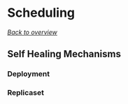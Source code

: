 # Scheduling

[_Back to overview_](README.md)

## Self Healing Mechanisms

### Deployment

### Replicaset
